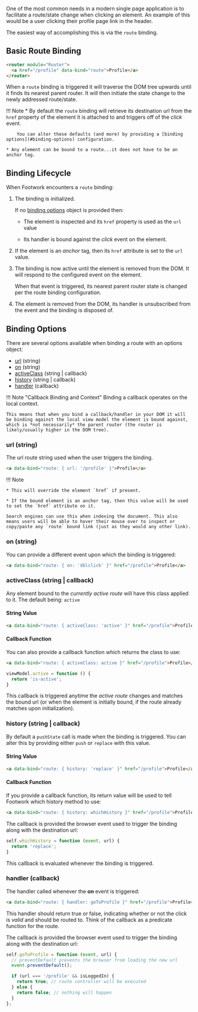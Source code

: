 One of the most common needs in a modern single page application is to facilitate a route/state change when clicking an element. An example of this would be a user clicking their profile page link in the header.

The easiest way of accomplishing this is via the `route` binding.

## Basic Route Binding

```html
<router module="Router">
  <a href="/profile" data-bind="route">Profile</a>
</router>
```

When a `route` binding is triggered it will traverse the DOM tree upwards until it finds its nearest parent router. It will then initiate the state change to the newly addressed route/state.

!!! Note
    * By default the `route` binding will retrieve its destination url from the `href` property of the element it is attached to and triggers off of the *click* event.

        You can alter these defaults (and more) by providing a [binding options](#binding-options) configuration.

    * Any element can be bound to a route...it does not have to be an anchor tag.

## Binding Lifecycle

When Footwork encounters a `route` binding:

1. The binding is initialized.

    If no [binding options](#binding-options) object is provided then:

    * The element is inspected and its `href` property is used as the `url` value

    * Its handler is bound against the *click* event on the element.

1. If the element is an *anchor* tag, then its `href` attribute is set to the `url` value.

1. The binding is now active until the element is removed from the DOM. It will respond to the configured event on the element.

    When that event is triggered, its nearest parent router state is changed per the route binding configuration.

1. The element is removed from the DOM, its handler is unsubscribed from the event and the binding is disposed of.

## Binding Options

There are several options available when binding a route with an options object:

* [url](#url-string) (string)
* [on](#on-string) (string)
* [activeClass](#activeclass-string-callback) (string | callback)
* [history](#history-string-callback) (string | callback)
* [handler](#handler-callback) (callback)

!!! Note "Callback Binding and Context"
    Binding a callback operates on the local context.

    This means that when you bind a callback/handler in your DOM it will be binding against the local view model the element is bound against, which is *not necessarily* the parent router (the router is likely/usually higher in the DOM tree).

### url (string)

The url route string used when the user triggers the binding.

```html
<a data-bind="route: { url: '/profile' }">Profile</a>
```

!!! Note

    * This will override the element `href` if present.

    * If the bound element is an anchor tag, then this value will be used to set the `href` attribute on it.

    Search engines can use this when indexing the document. This also means users will be able to hover their mouse over to inspect or copy/paste any `route` bound link (just as they would any other link).

### on (string)

You can provide a different event upon which the binding is triggered:

```html
<a data-bind="route: { on: 'dblclick' }" href="/profile">Profile</a>
```

### activeClass (string | callback)

Any element bound to the *currently active route* will have this class applied to it. The default being: `active`

#### String Value

```html
<a data-bind="route: { activeClass: 'active' }" href="/profile">Profile</a>
```

#### Callback Function

You can also provide a callback function which returns the class to use:

```html
<a data-bind="route: { activeClass: active }" href="/profile">Profile</a>
```

```javascript
viewModel.active = function () {
  return 'is-active';
}
```

This callback is triggered anytime the *active route* changes and matches the bound url (or when the element is initially bound, if the route already matches upon initialization).

### history (string | callback)

By default a `pushState` call is made when the binding is triggered. You can alter this by providing either `push` or `replace` with this value.

#### String Value

```html
<a data-bind="route: { history: 'replace' }" href="/profile">Profile</a>
```

#### Callback Function

If you provide a callback function, its return value will be used to tell Footwork which history method to use:

```html
<a data-bind="route: { history: whichHistory }" href="/profile">Profile</a>
```

The callback is provided the browser event used to trigger the binding along with the destination url:

```javascript
self.whichHistory = function (event, url) {
  return 'replace';
}
```

This callback is evaluated whenever the binding is triggered.

### handler (callback)

The handler called whenever the **on** event is triggered:

```html
<a data-bind="route: { handler: goToProfile }" href="/profile">Profile</a>
```

This handler should return true or false, indicating whether or not the click is *valid* and should be routed to. Think of the callback as a predicate function for the route.

The callback is provided the browser event used to trigger the binding along with the destination url:

```javascript
self.goToProfile = function (event, url) {
  // preventDefault prevents the browser from loading the new url
  event.preventDefault();

  if (url === '/profile' && isLoggedIn) {
    return true; // route controller will be executed
  } else {
    return false; // nothing will happen
  }
};
```
